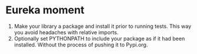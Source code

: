 # Eureka moment
1. Make your library a package and install it prior to running tests. This way you avoid headaches with relative imports.
2. Optionally set PYTHONPATH to include your package as if it had been installed. Without the process of pushing it to Pypi.org.
